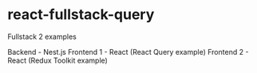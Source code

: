 # react-fullstack-query
Fullstack 2 examples

Backend - Nest.js
Frontend 1 - React (React Query example)
Frontend 2 - React (Redux Toolkit example)
